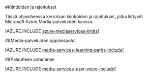 <properties 
    pageTitle="Media-palveluiden kiintiöiden ja rajoitus | Microsoft Azure" 
    description="Tässä ohjeaiheessa kerrotaan kiintiöiden ja rajoitukset, jotka liittyvät Microsoft Azure Media-palveluiden kanssa." 
    services="media-services" 
    documentationCenter="" 
    authors="juliako" 
    manager="erikre" 
    editor=""/>

<tags 
    ms.service="media-services" 
    ms.workload="media" 
    ms.tgt_pltfrm="na" 
    ms.devlang="na" 
    ms.topic="article" 
    ms.date="09/26/2016" 
    ms.author="juliako"/>


#<a name="quotas-and-limitations"></a>Kiintiöiden ja rajoitukset

Tässä ohjeaiheessa kerrotaan kiintiöiden ja rajoitukset, jotka liittyvät Microsoft Azure Media-palveluiden kanssa.

[AZURE.INCLUDE [azure-mediaservices-limits](../../includes/azure-mediaservices-limits.md)]


##<a name="media-services-learning-paths"></a>Media-palveluiden oppimispolut

[AZURE.INCLUDE [media-services-learning-paths-include](../../includes/media-services-learning-paths-include.md)]

##<a name="provide-feedback"></a>Palautteen antaminen

[AZURE.INCLUDE [media-services-user-voice-include](../../includes/media-services-user-voice-include.md)]


